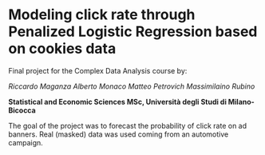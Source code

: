 # Modeling click rate through Penalized Logistic Regression based on cookies data

Final project for the Complex Data Analysis course by:

*Riccardo Maganza
Alberto Monaco
Matteo Petrovich
Massimilaino Rubino*

**Statistical and Economic Sciences MSc, Università degli Studi di Milano-Bicocca**

The goal of the project was to forecast the probability of click rate on ad banners.
Real (masked) data was used coming from an automotive campaign.
